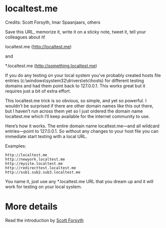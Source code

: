 localtest.me
================

Credits: Scott Forsyth, Imar Spaanjaars, others

Save this URL, memorize it, write it on a sticky note, tweet it, tell your colleagues about it! 

localtest.me (http://localtest.me)

and

*.localtest.me (http://something.localtest.me)

If you do any testing on your local system you’ve probably created hosts file entries (c:\windows\system32\drivers\etc\hosts) for different testing domains and had them point back to 127.0.0.1.  This works great but it requires just a bit of extra effort.

This localtest.me trick is so obvious, so simple, and yet so powerful.  I wouldn’t be surprised if there are other domain names like this out there, but I haven’t run across them yet so I just ordered the domain name localtest.me which I’ll keep available for the internet community to use.

Here’s how it works. The entire domain name localtest.me—and all wildcard entries—point to 127.0.0.1.  So without any changes to your host file you can immediate start testing with a local URL.

Examples:

    http://localtest.me 
    http://newyork.localtest.me 
    http://mysite.localtest.me 
    http://redirecttest.localtest.me 
    http://sub1.sub2.sub3.localtest.me

You name it, just use any *.localtest.me URL that you dream up and it will work for testing on your local system.

More details
================

Read the introduction by [Scott Forsyth](http://weblogs.asp.net/owscott/archive/2012/05/14/introducing-testing-domain-localtest-me.aspx)